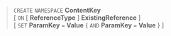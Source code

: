 > `CREATE` `NAMESPACE` **ContentKey** <br>
      \[ `ON` \[ **ReferenceType** \] **ExistingReference** \] <br>
      \[ `SET` **ParamKey** `=` **Value** \{ `AND` **ParamKey** `=` **Value** \} \]